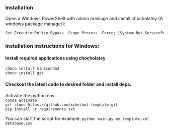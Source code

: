 ### Installation

Open a Windows PowerShell with admin privilage and install chocholatey (A windows package manager):

```ps
Set-ExecutionPolicy Bypass -Scope Process -Force; [System.Net.ServicePointManager]::SecurityProtocol = [System.Net.ServicePointManager]::SecurityProtocol -bor 3072; iex ((New-Object System.Net.WebClient).DownloadString('https://chocolatey.org/install.ps1'))
```

### Installation instructions for Windows:

#### Install required applications using chocholatey

```
choco install miniconda3
choco install git
```

#### Checkout the latest code to desired folder and install deps:

Activate the python env  
`conda activate`  
`git clone https://github.com/xcke/xml-template.git`  
`pip install -r requirements.txt`

You can start the script for example: `python main.py my_template.xml database.csv`
